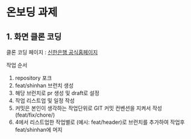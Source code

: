 # 온보딩 과제


## 1. 화면 클론 코딩

클론 코딩 페이지 : [신한은행 공식홈페이지](https://www.shinhan.com/index.jsp)

작업 순서
1. repository 포크
2. feat/shinhan 브런치 생성
3. 해당 브런치로 pr 생성 및 draft로 설정
4. 작업 리스트업 및 일정 작성
5. 커밋은 본인이 생각하는 작업단위로 GIT 커밋 컨벤션을 지켜서 작성 (feat/fix/chore/)
6. 4에서 리스트업한 작업별로 (예시: feat/header)로 브런치를 추가하여 작업후 feat/shinhan에 머지






